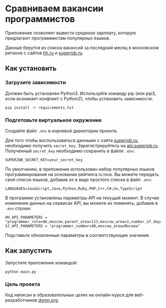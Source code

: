 # Сравниваем вакансии программистов

Приложение позволяет вывести среднюю зарплату, которую предлагают программистам популярных языков.

Данные берутся из списка вакансий за последний месяц в московском регионе с сайтов [hh.ru](https://hh.ru/) и [superjob.ru](https://superjob.ru/).

## Как установить
### Загрузите зависимости
Должен быть установлен Python3. Используйте команду pip (или pip3, если возникает конфликт с Python2), чтобы установить зависимости:
```
pip install -r requirements.txt
```
### Подготовьте виртуальное окружение
Создайте файл `.env` в корневой директории проекта.

Для того чтобы воспользоваться данными с сайта [superjob.ru](https://superjob.ru/), необходимо получить `secret_key`. Зарегистрируйтесь на [api.superjob.ru](https://api.superjob.ru/). Полученный `secret_key` необходимо сохранить в файле `.env`:
```
SUPERJOB_SECRET_KEY=your_secret_key
```
По умолчанию, в приложении использован набор популярных языков программирования на основании рейтинга `GitHub`.
Вы можете передать свой список языков, добавив их в виде простого списка в файл `.env`:
```
LANGUAGES=JavaScript,Java,Python,Ruby,PHP,C++,C#,Go,TypeScript
```
В программе установлены параметры API на текущий момент. В случае изменения данных на сервисах API, вы можете их поменять, добавив в `.env` строки:
```
HH_API_PARAMETERS = "programmer_role=96,moscow_parent_area=113,moscow_area=1,number_of_days=30"
SJ_API_PARAMETERS = "programmer_number=48,moscow_area=Москва"
```
Подставьте обновленные параметры в соответствующие значения.
## Как запустить
Запустите приложение командой:
```
python main.py
```

### Цель проекта

Код написан в образовательных целях на онлайн-курсе для веб-разработчиков [dvmn.org](https://dvmn.org/).